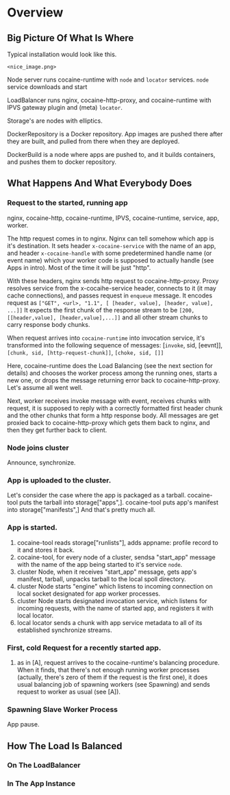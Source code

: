 
# Overview

## Big Picture Of What Is Where

Typical installation would look like this.

`<nice_image.png>`

Node server runs cocaine-runtime with `node` and `locator`
services. `node` service downloads and start

LoadBalancer runs nginx, cocaine-http-proxy, and cocaine-runtime with IPVS
gateway plugin and (meta) `locator`.

Storage's are nodes with elliptics. 

DockerRepository is a Docker repository. App images are pushed there
after they are built, and pulled from there when they are deployed.

DockerBuild is a node where apps are pushed to, and it builds
containers, and pushes them to docker repository.

## What Happens And What Everybody Does

### Request to the started, running app
nginx, cocaine-http, cocaine-runtime, IPVS, cocaine-runtime,
service, app, worker.

The http request comes in to nginx. Nginx can tell somehow which app
is it's destination. It sets header `x-cocaine-service` with the name
of an app, and header `x-cocaine-handle` with some predetermined
handle name (or event name) which your worker code is supposed to
actually handle (see Apps in intro). Most of the time it will be just
"http".

With these headers, nginx sends http request to
cocaine-http-proxy. Proxy resolves service from the x-cocaihe-service
header, connects to it (it may cache connections), and passes request
in `enqueue` message. It encodes request as
`["GET", <url>, "1.1", [ [header, value], [header, value], ...]]`
It expects the first chunk of the response stream to be 
`[200, [[header,value], [header,value],...]]`
and all other stream chunks to carry response body chunks.

When request arrives into `cocaine-runtime` into invocation service,
it's transformed into the following sequence of messages:
[`invoke`, sid, [eevnt]], `[chunk, sid, [http-request-chunk]]`,
`[choke, sid, []]`

Here, cocaine-runtime does the Load Balancing (see the next section
for details) and chooses the worker process among the running ones,
starts a new one, or drops the message returning error back to
cocaine-http-proxy. Let's assume all went well.

Next, worker receives invoke message with event, receives chunks with
request, it is supposed to reply with a correctly formatted first
header chunk and the other chunks that form a http response body. All
messages are get proxied back to cocaine-http-proxy which gets them
back to nginx, and then they get further back to client.


### Node joins cluster
Announce, synchronize.

### App is uploaded to the cluster.
Let's consider the case where the app is packaged as a tarball. 
cocaine-tool puts the tarball into storage["apps",<apname>]. 
cocaine-tool puts app's manifest into
storage["manifests",<appname>]
And that's pretty much all.

### App is started.
1. cocaine-tool reads storage["runlists"], adds appname: profile record
to it and stores it back.
1. cocaine-tool, for every node of a cluster, sendsa "start_app"
message with the name of the app being started to it's service `node`.
1. cluster Node, when it receives "start_app" message, gets app's
manifest, tarball, unpacks tarball to the local spoll directory.
1. cluster Node starts "engine" which listens to incoming connection
on local socket designated for app worker processes.
1. cluster Node starts designated invocation service, which listens
for incoming requests, with the name of started app, and registers it
with local locator.
1. local locator sends a chunk with app service metadata to all of its
established synchronize streams.

### First, cold Request for a recently started app.
1. as in [A], request arrives to the cocaine-runtime's balancing
procedure. When it finds, that there's not enough running worker
processes (actually, there's zero of them if the request is the first
one), it does usual balancing job of spawning workers (see Spawning)
and sends request to worker as usual (see [A]).

### Spawning Slave Worker Process

App pause.



## How The Load Is Balanced

### On The LoadBalancer

### In The App Instance

